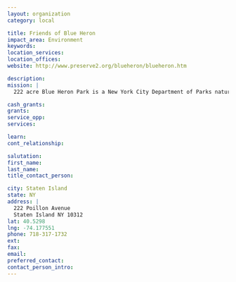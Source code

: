 ```yaml
---
layout: organization
category: local

title: Friends of Blue Heron
impact_area: Environment
keywords: 
location_services: 
location_offices: 
website: http://www.preserve2.org/blueheron/blueheron.htm

description: 
mission: |
  222 acre Blue Heron Park is a New York City Department of Parks natural areas park which surrounds wetland ponds, swamps and streams which drain into the Raritan Bay. The Friends of Blue Heron Park protect and preserve the park, while providing educational programs and guided tours.

cash_grants: 
grants: 
service_opp: 
services: 

learn: 
cont_relationship: 

salutation: 
first_name: 
last_name: 
title_contact_person: 

city: Staten Island
state: NY
address: |
  222 Poillon Avenue  
  Staten Island NY 10312
lat: 40.5298
lng: -74.177551
phone: 718-317-1732
ext: 
fax: 
email: 
preferred_contact: 
contact_person_intro: 
---
```

